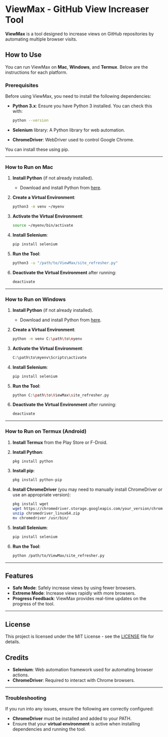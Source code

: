 

# ViewMax - GitHub View Increaser Tool

**ViewMax** is a tool designed to increase views on GitHub repositories by automating multiple browser visits.

## How to Use

You can run ViewMax on **Mac**, **Windows**, and **Termux**. Below are the instructions for each platform.

### Prerequisites
Before using ViewMax, you need to install the following dependencies:

- **Python 3.x**: Ensure you have Python 3 installed. You can check this with:
  ```bash
  python --version
  ```

- **Selenium** library: A Python library for web automation.
- **ChromeDriver**: WebDriver used to control Google Chrome.

You can install these using pip.

---

### How to Run on Mac

1. **Install Python** (if not already installed).
   - Download and install Python from [here](https://www.python.org/downloads/).
   
2. **Create a Virtual Environment**:
   ```bash
   python3 -m venv ~/myenv
   ```
   
3. **Activate the Virtual Environment**:
   ```bash
   source ~/myenv/bin/activate
   ```

4. **Install Selenium**:
   ```bash
   pip install selenium
   ```

5. **Run the Tool**:
   ```bash
   python3 -u "/path/to/ViewMax/site_refresher.py"
   ```

6. **Deactivate the Virtual Environment** after running:
   ```bash
   deactivate
   ```

---

### How to Run on Windows

1. **Install Python** (if not already installed).
   - Download and install Python from [here](https://www.python.org/downloads/).

2. **Create a Virtual Environment**:
   ```bash
   python -m venv C:\path\to\myenv
   ```

3. **Activate the Virtual Environment**:
   ```bash
   C:\path\to\myenv\Scripts\activate
   ```

4. **Install Selenium**:
   ```bash
   pip install selenium
   ```

5. **Run the Tool**:
   ```bash
   python C:\path\to\ViewMax\site_refresher.py
   ```

6. **Deactivate the Virtual Environment** after running:
   ```bash
   deactivate
   ```

---

### How to Run on Termux (Android)

1. **Install Termux** from the Play Store or F-Droid.

2. **Install Python**:
   ```bash
   pkg install python
   ```

3. **Install pip**:
   ```bash
   pkg install python-pip
   ```

4. **Install ChromeDriver** (you may need to manually install ChromeDriver or use an appropriate version):
   ```bash
   pkg install wget
   wget https://chromedriver.storage.googleapis.com/your_version/chromedriver_linux64.zip
   unzip chromedriver_linux64.zip
   mv chromedriver /usr/bin/
   ```

5. **Install Selenium**:
   ```bash
   pip install selenium
   ```

6. **Run the Tool**:
   ```bash
   python /path/to/ViewMax/site_refresher.py
   ```

---

## Features

- **Safe Mode**: Safely increase views by using fewer browsers.
- **Extreme Mode**: Increase views rapidly with more browsers.
- **Progress Feedback**: ViewMax provides real-time updates on the progress of the tool.

---

## License

This project is licensed under the MIT License - see the [LICENSE](LICENSE) file for details.

## Credits

- **Selenium**: Web automation framework used for automating browser actions.
- **ChromeDriver**: Required to interact with Chrome browsers.

---

### Troubleshooting

If you run into any issues, ensure the following are correctly configured:
- **ChromeDriver** must be installed and added to your PATH.
- Ensure that your **virtual environment** is active when installing dependencies and running the tool.
```

